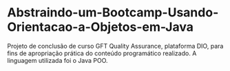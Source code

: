 # Abstraindo-um-Bootcamp-Usando-Orientacao-a-Objetos-em-Java
Projeto de conclusão de curso GFT Quality Assurance, plataforma DIO, para fins de apropriação prática do conteúdo programático realizado. A linguagem utilizada foi o Java POO.   
